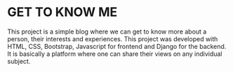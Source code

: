 # GET TO KNOW ME
 This project is a simple blog where we can get to know more about a person, their interests and experiences.
 This project was developed with HTML, CSS, Bootstrap, Javascript for frontend and Django for the backend. 
 It is basically a platform where one can share their views on any individual subject.

